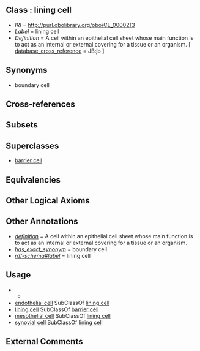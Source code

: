 
## Class : lining cell

 * *IRI* = http://purl.obolibrary.org/obo/CL_0000213
 * *Label* = lining cell
 * *Definition* = A cell within an epithelial cell sheet whose main function is to act as an internal or external covering for a tissue or an organism. [ [database_cross_reference](../../ef/oboInOwl#hasDbXref.md) = JB:jb ]

## Synonyms

 * boundary cell

## Cross-references


## Subsets


## Superclasses

 * [barrier cell](../../CL/15/CL_0000215.md)

## Equivalencies


## Other Logical Axioms


## Other Annotations

 * *[definition](../../IAO/15/IAO_0000115.md)* = A cell within an epithelial cell sheet whose main function is to act as an internal or external covering for a tissue or an organism.
 * *[has_exact_synonym](../../ym/oboInOwl#hasExactSynonym.md)* = boundary cell
 * *[rdf-schema#label](../../el/rdf-schema#label.md)* = lining cell

## Usage

 * -
 * [endothelial cell](../../CL/15/CL_0000115.md) SubClassOf [lining cell](../../CL/13/CL_0000213.md)
 * [lining cell](../../CL/13/CL_0000213.md) SubClassOf [barrier cell](../../CL/15/CL_0000215.md)
 * [mesothelial cell](../../CL/77/CL_0000077.md) SubClassOf [lining cell](../../CL/13/CL_0000213.md)
 * [synovial cell](../../CL/14/CL_0000214.md) SubClassOf [lining cell](../../CL/13/CL_0000213.md)

## External Comments

